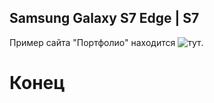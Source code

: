 ## Samsung Galaxy S7 Edge | S7

Пример сайта "Портфолио" находится ![тут](https://portfolioexample.000webhostapp.com).

# Конец